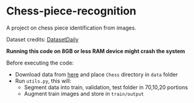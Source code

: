 # Chess-piece-recognition
A project on chess piece identification from images.

Dataset credits: [DatasetDaily](https://github.com/Dataset-Daily)

__Running this code on 8GB or less RAM device might crash the system__

Before executing the code:
- Download data from [here](https://www.kaggle.com/niteshfre/chessman-image-dataset) and place `Chess` directory in `data` folder
- Run `utils.py`, this will:
  - Segment data into train, validation, test folder in 70,10,20 portions
  - Augment train images and store in `train/output`
